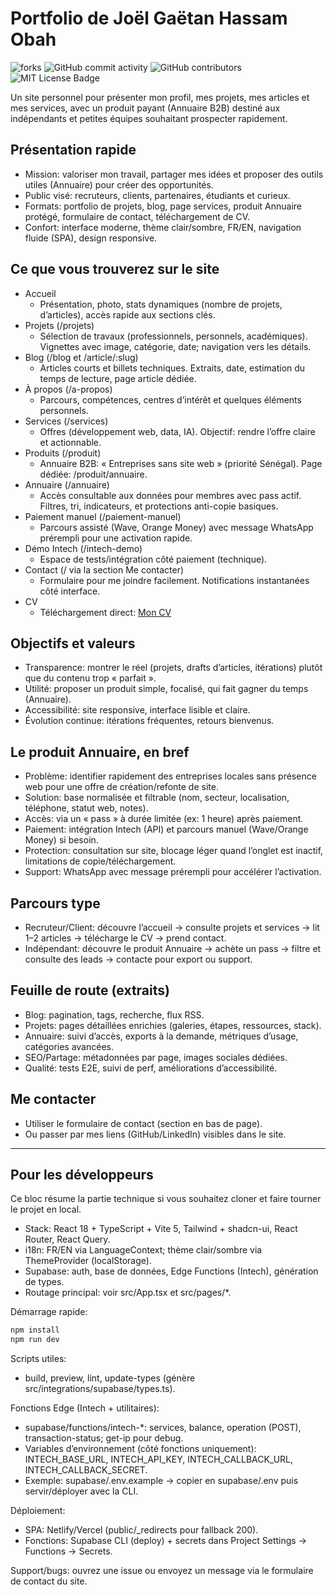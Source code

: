 # Portfolio de Joël Gaëtan Hassam Obah
![forks](https://img.shields.io/github/forks/Hojgaetan/mon-portfolio)
![GitHub commit activity](https://img.shields.io/github/commit-activity/y/Hojgaetan/mon-portfolio)
![GitHub contributors](https://img.shields.io/github/contributors/Hojgaetan/mon-portfolio)
![MIT License Badge](https://img.shields.io/badge/license-MIT-green)

Un site personnel pour présenter mon profil, mes projets, mes articles et mes services, avec un produit payant (Annuaire B2B) destiné aux indépendants et petites équipes souhaitant prospecter rapidement.


## Présentation rapide
- Mission: valoriser mon travail, partager mes idées et proposer des outils utiles (Annuaire) pour créer des opportunités.
- Public visé: recruteurs, clients, partenaires, étudiants et curieux.
- Formats: portfolio de projets, blog, page services, produit Annuaire protégé, formulaire de contact, téléchargement de CV.
- Confort: interface moderne, thème clair/sombre, FR/EN, navigation fluide (SPA), design responsive.


## Ce que vous trouverez sur le site
- Accueil
  - Présentation, photo, stats dynamiques (nombre de projets, d’articles), accès rapide aux sections clés.
- Projets (/projets)
  - Sélection de travaux (professionnels, personnels, académiques). Vignettes avec image, catégorie, date; navigation vers les détails.
- Blog (/blog et /article/:slug)
  - Articles courts et billets techniques. Extraits, date, estimation du temps de lecture, page article dédiée.
- À propos (/a-propos)
  - Parcours, compétences, centres d’intérêt et quelques éléments personnels.
- Services (/services)
  - Offres (développement web, data, IA). Objectif: rendre l’offre claire et actionnable.
- Produits (/produit)
  - Annuaire B2B: « Entreprises sans site web » (priorité Sénégal). Page dédiée: /produit/annuaire.
- Annuaire (/annuaire)
  - Accès consultable aux données pour membres avec pass actif. Filtres, tri, indicateurs, et protections anti-copie basiques.
- Paiement manuel (/paiement-manuel)
  - Parcours assisté (Wave, Orange Money) avec message WhatsApp prérempli pour une activation rapide.
- Démo Intech (/intech-demo)
  - Espace de tests/intégration côté paiement (technique).
- Contact (/ via la section Me contacter)
  - Formulaire pour me joindre facilement. Notifications instantanées côté interface.
- CV
  - Téléchargement direct: [Mon CV](public/CV__Joel%20Gaetan_HASSAM%20OBAH.pdf)


## Objectifs et valeurs
- Transparence: montrer le réel (projets, drafts d’articles, itérations) plutôt que du contenu trop « parfait ».
- Utilité: proposer un produit simple, focalisé, qui fait gagner du temps (Annuaire).
- Accessibilité: site responsive, interface lisible et claire.
- Évolution continue: itérations fréquentes, retours bienvenus.


## Le produit Annuaire, en bref
- Problème: identifier rapidement des entreprises locales sans présence web pour une offre de création/refonte de site.
- Solution: base normalisée et filtrable (nom, secteur, localisation, téléphone, statut web, notes).
- Accès: via un « pass » à durée limitée (ex: 1 heure) après paiement.
- Paiement: intégration Intech (API) et parcours manuel (Wave/Orange Money) si besoin.
- Protection: consultation sur site, blocage léger quand l’onglet est inactif, limitations de copie/téléchargement.
- Support: WhatsApp avec message prérempli pour accélérer l’activation.


## Parcours type
- Recruteur/Client: découvre l’accueil → consulte projets et services → lit 1–2 articles → télécharge le CV → prend contact.
- Indépendant: découvre le produit Annuaire → achète un pass → filtre et consulte des leads → contacte pour export ou support.


## Feuille de route (extraits)
- Blog: pagination, tags, recherche, flux RSS.
- Projets: pages détaillées enrichies (galeries, étapes, ressources, stack).
- Annuaire: suivi d’accès, exports à la demande, métriques d’usage, catégories avancées.
- SEO/Partage: métadonnées par page, images sociales dédiées.
- Qualité: tests E2E, suivi de perf, améliorations d’accessibilité.


## Me contacter
- Utiliser le formulaire de contact (section en bas de page).
- Ou passer par mes liens (GitHub/LinkedIn) visibles dans le site.


---

## Pour les développeurs
Ce bloc résume la partie technique si vous souhaitez cloner et faire tourner le projet en local.

- Stack: React 18 + TypeScript + Vite 5, Tailwind + shadcn-ui, React Router, React Query.
- i18n: FR/EN via LanguageContext; thème clair/sombre via ThemeProvider (localStorage).
- Supabase: auth, base de données, Edge Functions (Intech), génération de types.
- Routage principal: voir src/App.tsx et src/pages/*.

Démarrage rapide:
```bash
npm install
npm run dev
```

Scripts utiles:
- build, preview, lint, update-types (génère src/integrations/supabase/types.ts).

Fonctions Edge (Intech + utilitaires):
- supabase/functions/intech-*: services, balance, operation (POST), transaction-status; get-ip pour debug.
- Variables d’environnement (côté fonctions uniquement): INTECH_BASE_URL, INTECH_API_KEY, INTECH_CALLBACK_URL, INTECH_CALLBACK_SECRET.
- Exemple: supabase/.env.example → copier en supabase/.env puis servir/déployer avec la CLI.

Déploiement:
- SPA: Netlify/Vercel (public/_redirects pour fallback 200).
- Fonctions: Supabase CLI (deploy) + secrets dans Project Settings → Functions → Secrets.

Support/bugs: ouvrez une issue ou envoyez un message via le formulaire de contact du site.
